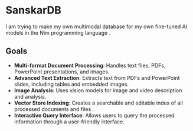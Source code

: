 # SanskarDB

I am trying to  make my own multimodal database for my own fine-tuned AI models in the Nim programming language .

## Goals

- **Multi-format Document Processing**: Handles text files, PDFs, PowerPoint presentations, and images.
- **Advanced Text Extraction**: Extracts text from PDFs and PowerPoint slides, including tables and embedded images.
- **Image Analysis**: Uses vision models for image and video description and analysis.
- **Vector Store Indexing**: Creates a searchable and editable index of all processed documents and files .
- **Interactive Query Interface**: Allows users to query the processed information through a user-friendly interface.


